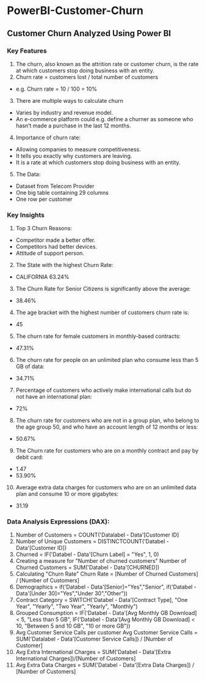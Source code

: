 # PowerBI-Customer-Churn
## Customer Churn Analyzed Using Power BI

### Key Features
1. The churn, also known as the attrition rate or customer churn, is the rate at which customers stop doing business with an entity.
2. Churn rate = customers lost / total number of customers
- e.g. Churn rate = 10 / 100 = 10%

3. There are multiple ways to calculate churn<br>
- Varies by industry and revenue model.
- An e-commerce platform could e.g. define a churner as someone who hasn’t made a purchase in the last 12 months.

4. Importance of churn rate:<br>
- Allowing companies to measure competitiveness.
- It tells you exactly why customers are leaving.
- It is a rate at which customers stop doing business with an entity.

5. The Data:
- Dataset from Telecom Provider
-	One big table containing 29 columns
-	One row per customer

### Key Insights
1. Top 3 Churn Reasons:
-	Competitor made a better offer.
-	Competitors had better devices.
-	Attitude of support person.

2. The State with the highest Churn Rate:
-	CALIFORNIA 63.24%

3. The Churn Rate for Senior Citizens is significantly above the average:
-	38.46%

4. The age bracket with the highest number of customers churn rate is:
- 45

5. The churn rate for female customers in monthly-based contracts:
- 47.31%

6. The churn rate for people on an unlimited plan who consume less than 5 GB of data:
-	34.71%

7. Percentage of customers who actively make international calls but do not have an international plan:
-	72%

8. The churn rate for customers who are not in a group plan, who belong to the age group 50, and who have an account length of 12 months or less:
-	50.67%

9. The Churn rate for customers who are on a monthly contract and pay by debit card:
-	1.47
-	53.90%

10. Average extra data charges for customers who are on an unlimited data plan and consume 10 or more gigabytes:
-	31.19

### Data Analysis Expressions (DAX):
1. Number of Customers = COUNT('Datalabel - Data'[Customer ID]
2. Number of Unique Customers = DISTINCTCOUNT('Databel - Data'[Customer ID])
3. Churned = IF('Databel - Data'[Churn Label] = "Yes", 1, 0)
4. Creating a measure for "Number of churned customers"
   Number of Churned Customers = SUM('Databel - Data'[CHURNED])
5. Calculating "Churn Rate"
   Churn Rate = [Number of Churned Customers] / [Number of Customers]
6. Demographics = if('Databel - Data'[Senior]="Yes","Senior", if('Databel - Data'[Under 30]="Yes","Under 30","Other"))
7. Contract Category = SWITCH('Databel - Data'[Contract Type], "One Year", "Yearly", "Two Year", "Yearly", "Monthly")
8. Grouped Consumption = IF('Databel - Data'[Avg Monthly GB Download] < 5, "Less than 5 GB", IF('Databel - Data'[Avg Monthly GB Download] < 10, "Between 5 and 10 GB", "10 or more GB"))
11. Avg Customer Service Calls per customer
   Avg Customer Service Calls = SUM('Datalabel - Data'[Customer Service Calls]) / [Number of Customer]
12. Avg Extra International Charges = SUM('Databel - Data'[Extra International Charges])/[Number of Customers]
13. Avg Extra Data Charges = SUM('Databel - Data'[Extra Data Charges]) / [Number of Customers]









  
